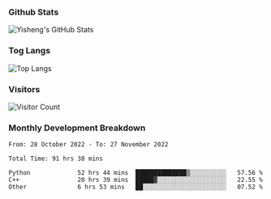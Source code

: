 ### Github Stats
![Yisheng's GitHub Stats](https://github-readme-stats-9qabuvhk1-gongyisheng.vercel.app/api?username=gongyisheng&count_private=true&show_icons=true)
### Tog Langs
![Top Langs](https://github-readme-stats-9qabuvhk1-gongyisheng.vercel.app/api/top-langs/?username=gongyisheng&layout=compact)
### Visitors
![Visitor Count](https://profile-counter.glitch.me/gongyisheng/count.svg)
### Monthly Development Breakdown
<!--START_SECTION:waka-->

```text
From: 28 October 2022 - To: 27 November 2022

Total Time: 91 hrs 38 mins

Python             52 hrs 44 mins  ██████████████▒░░░░░░░░░░   57.56 %
C++                20 hrs 39 mins  █████▓░░░░░░░░░░░░░░░░░░░   22.55 %
Other              6 hrs 53 mins   ██░░░░░░░░░░░░░░░░░░░░░░░   07.52 %
```

<!--END_SECTION:waka-->

